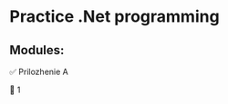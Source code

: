# Practice .Net programming

## Modules:

:white_check_mark: Prilozhenie A

:black_square_button: 1

